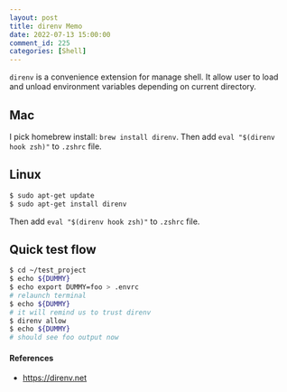 ```yaml
---
layout: post
title: direnv Memo
date: 2022-07-13 15:00:00
comment_id: 225
categories: [Shell]
---
```


`direnv` is a convenience extension for manage shell. It allow user to load and unload environment variables depending on current directory.

## Mac

I pick homebrew install: `brew install direnv`.
Then add `eval "$(direnv hook zsh)"` to `.zshrc` file.

## Linux

```sh
$ sudo apt-get update
$ sudo apt-get install direnv
```
Then add `eval "$(direnv hook zsh)"` to `.zshrc` file.

## Quick test flow

```sh
$ cd ~/test_project
$ echo ${DUMMY}
$ echo export DUMMY=foo > .envrc
# relaunch terminal
$ echo ${DUMMY}
# it will remind us to trust direnv
$ direnv allow
$ echo ${DUMMY}
# should see foo output now
```

#### References

- <https://direnv.net>
